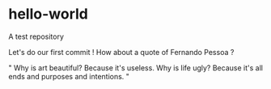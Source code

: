 # hello-world
A test repository

Let's do our first commit !
How about a quote of Fernando Pessoa ?

" Why is art beautiful? Because it's useless. Why is life ugly? Because it's all ends and purposes and intentions. "
